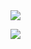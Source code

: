 
<img align="center" src="https://github-readme-stats.vercel.app/api?username=LudoDash&theme=dark">

![](https://komarev.com/ghpvc/?username=LudoDash&color=blueviolet)
